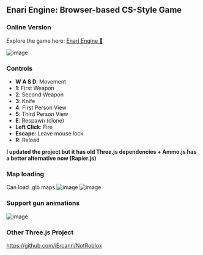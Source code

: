 ## Enari Engine: Browser-based CS-Style Game
### Online Version
Explore the game here: [Enari Engine 🔗](https://enari-engine.vercel.app/)
 
![image](https://github.com/iErcann/enari-engine/assets/25112067/f402a797-91cd-416b-b057-40a832151081)

 
### Controls
- **W A S D**: Movement
- **1**: First Weapon
- **2**: Second Weapon
- **3**: Knife
- **4**: First Person View
- **5**: Third Person View
- **E**: Respawn (clone)
- **Left Click**: Fire
- **Escape**: Leave mouse lock
- **R**: Reload


 
 **I updated the project but it has old Three.js dependencies + Ammo.js has a better alternative now (Rapier.js)**
 
 ### Map loading
 Can load .glb maps
 ![image](https://github.com/iErcann/enari-engine/assets/25112067/13337b48-0dfd-4094-857f-1f56dec0dd4c)
 ![image](https://github.com/iErcann/enari-engine/assets/25112067/9bdde150-2b0f-4c87-a83d-c9ad5087182f)

### Support gun animations
![image](https://github.com/iErcann/enari-engine/assets/25112067/2807dc41-bee1-43ca-b775-50e90897f202)
  

 
### Other Three.js Project 
https://github.com/iErcann/NotRoblox


